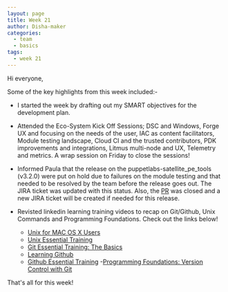 ```yaml
---
layout: page
title: Week 21
author: Disha-maker
categories:
  - team
  - basics
tags:
  - week 21
---
```


Hi everyone,

Some of the key highlights from this week included:-

- I started the week by drafting out my SMART objectives for the development plan.

- Attended the Eco-System Kick Off Sessions; DSC and Windows, Forge UX and focusing on the needs of the user, IAC as content facilitators, Module testing landscape, Cloud CI and the trusted contributors, PDK improvements and integrations, Litmus multi-node and UX, Telemetry and metrics. A wrap session on Friday to close the sessions!

- Informed Paula that the release on the puppetlabs-satellite_pe_tools (v3.2.0) were put on hold due to failures on the module testing and that needed to be resolved by the team before the release goes out. The JIRA ticket was updated with this status. Also, the [PR](https://github.com/puppetlabs/puppetlabs-satellite_pe_tools/pull/146) was closed and a new JIRA ticket will be created if needed for this release.

- Revisted linkedin learning training videos to recap on Git/Github, Unix Commands and Programming Foundations. Check out the links below!
    - [Unix for MAC OS X Users](https://www.linkedin.com/learning/unix-for-mac-os-x-users/unix-manual-pages?u=2098212)
    - [Unix Essential Training](https://www.linkedin.com/learning/unix-essential-training/work-with-unix-from-the-command-line?u=2098212)
    - [Git Essential Training: The Basics](https://www.linkedin.com/learning/git-essential-training-the-basics/the-head-pointer?u=2098212)
    - [Learning Github](https://www.linkedin.com/learning/learning-github/version-control-and-collaboration-with-github?u=2098212)
    - [Github Essential Training](https://www.linkedin.com/learning/github-essential-training/introduction-to-a-widely-used-workflow?u=2098212)
    -[Programming Foundations: Version Control with Git](https://www.linkedin.com/learning/programming-foundations-version-control-with-git/next-steps?u=2098212)

That's all for this week!